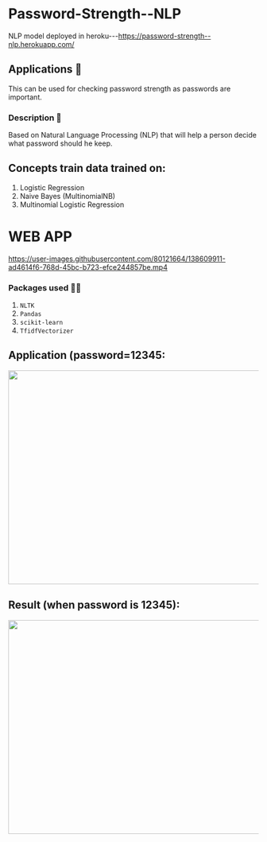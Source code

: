 # Password-Strength--NLP
NLP model deployed in heroku---https://password-strength--nlp.herokuapp.com/

## Applications 🎯
This can be used for checking password strength as passwords are important.

### Description 📌
Based on Natural Language Processing (NLP) that will help a person decide what password should he keep.

## Concepts train data trained on:
1) Logistic Regression
2) Naive Bayes (MultinomialNB)
3) Multinomial Logistic Regression

# WEB APP
https://user-images.githubusercontent.com/80121664/138609911-ad4614f6-768d-45bc-b723-efce244857be.mp4

### Packages used 🧗‍♂️
1) `NLTK`
2) `Pandas`
3) `scikit-learn`
4) `TfidfVectorizer`

## Application (password=12345:
<img src="https://user-images.githubusercontent.com/80121664/129458383-cb9cc883-0d4d-4224-a8b3-52e346804406.jpg" width="600" height="430">

## Result (when password is 12345):
<img src="https://user-images.githubusercontent.com/80121664/129458333-6db21b9b-9564-43ac-9654-2c76c9a7a57b.jpg" width="600" height="430">



